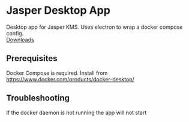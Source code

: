 # Jasper Desktop App
Desktop app for Jasper KMS. Uses electron to wrap a docker compose config.  
[Downloads](https://github.com/cjmalloy/jasper-app/releases/latest)

## Prerequisites
Docker Compose is required. Install from https://www.docker.com/products/docker-desktop/

## Troubleshooting
If the docker daemon is not running the app will not start
